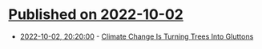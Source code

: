 # [Published on 2022-10-02](index.md)

* [2022-10-02, 20:20:00](https://news.slashdot.org/story/22/10/02/170203/climate-change-is-turning-trees-into-gluttons?utm_source=rss1.0mainlinkanon&utm_medium=feed) - [Climate Change Is Turning Trees Into Gluttons](https://news.slashdot.org/story/22/10/02/170203/climate-change-is-turning-trees-into-gluttons?utm_source=rss1.0mainlinkanon&utm_medium=feed)
